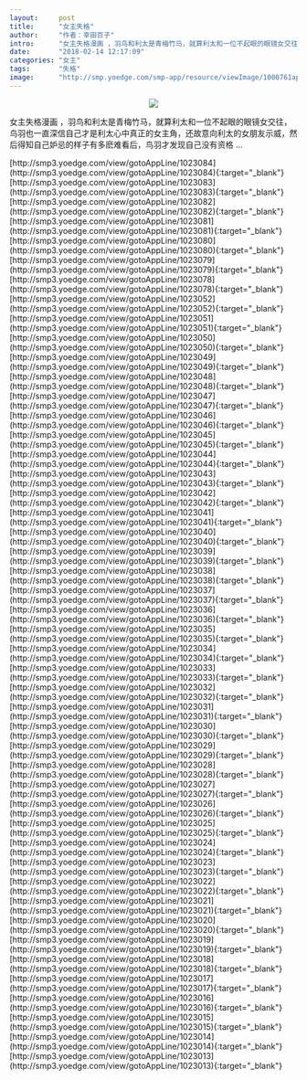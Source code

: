 ```yaml
---
layout:     post
title:      "女主失格"
author:     "作者：幸田百子"
intro:      "女主失格漫画 ，羽鸟和利太是青梅竹马，就算利太和一位不起眼的眼镜女交往，鸟羽也一直深信自己才是利太心中真正的女主角，还故意向利太的女朋友示威，然后得知自己妒忌的样子有多麽难看后，鸟羽才发现自己没有资格 ..."
date:       "2018-02-14 12:17:09"
categories: "女主"
tags:       "失格"
image:      "http://smp.yoedge.com/smp-app/resource/viewImage/1000761appline.png"
---
```

<div style="text-align: center">
<p><img src="http://smp.yoedge.com/smp-app/resource/viewImage/1000761appline.png"/></p>
</div>
<p class="post-meta">
<span>女主失格漫画 ，羽鸟和利太是青梅竹马，就算利太和一位不起眼的眼镜女交往，鸟羽也一直深信自己才是利太心中真正的女主角，还故意向利太的女朋友示威，然后得知自己妒忌的样子有多麽难看后，鸟羽才发现自己没有资格 ...</span>
</p>
[http://smp3.yoedge.com/view/gotoAppLine/1023084](http://smp3.yoedge.com/view/gotoAppLine/1023084){:target="_blank"}
[http://smp3.yoedge.com/view/gotoAppLine/1023083](http://smp3.yoedge.com/view/gotoAppLine/1023083){:target="_blank"}
[http://smp3.yoedge.com/view/gotoAppLine/1023082](http://smp3.yoedge.com/view/gotoAppLine/1023082){:target="_blank"}
[http://smp3.yoedge.com/view/gotoAppLine/1023081](http://smp3.yoedge.com/view/gotoAppLine/1023081){:target="_blank"}
[http://smp3.yoedge.com/view/gotoAppLine/1023080](http://smp3.yoedge.com/view/gotoAppLine/1023080){:target="_blank"}
[http://smp3.yoedge.com/view/gotoAppLine/1023079](http://smp3.yoedge.com/view/gotoAppLine/1023079){:target="_blank"}
[http://smp3.yoedge.com/view/gotoAppLine/1023078](http://smp3.yoedge.com/view/gotoAppLine/1023078){:target="_blank"}
[http://smp3.yoedge.com/view/gotoAppLine/1023052](http://smp3.yoedge.com/view/gotoAppLine/1023052){:target="_blank"}
[http://smp3.yoedge.com/view/gotoAppLine/1023051](http://smp3.yoedge.com/view/gotoAppLine/1023051){:target="_blank"}
[http://smp3.yoedge.com/view/gotoAppLine/1023050](http://smp3.yoedge.com/view/gotoAppLine/1023050){:target="_blank"}
[http://smp3.yoedge.com/view/gotoAppLine/1023049](http://smp3.yoedge.com/view/gotoAppLine/1023049){:target="_blank"}
[http://smp3.yoedge.com/view/gotoAppLine/1023048](http://smp3.yoedge.com/view/gotoAppLine/1023048){:target="_blank"}
[http://smp3.yoedge.com/view/gotoAppLine/1023047](http://smp3.yoedge.com/view/gotoAppLine/1023047){:target="_blank"}
[http://smp3.yoedge.com/view/gotoAppLine/1023046](http://smp3.yoedge.com/view/gotoAppLine/1023046){:target="_blank"}
[http://smp3.yoedge.com/view/gotoAppLine/1023045](http://smp3.yoedge.com/view/gotoAppLine/1023045){:target="_blank"}
[http://smp3.yoedge.com/view/gotoAppLine/1023044](http://smp3.yoedge.com/view/gotoAppLine/1023044){:target="_blank"}
[http://smp3.yoedge.com/view/gotoAppLine/1023043](http://smp3.yoedge.com/view/gotoAppLine/1023043){:target="_blank"}
[http://smp3.yoedge.com/view/gotoAppLine/1023042](http://smp3.yoedge.com/view/gotoAppLine/1023042){:target="_blank"}
[http://smp3.yoedge.com/view/gotoAppLine/1023041](http://smp3.yoedge.com/view/gotoAppLine/1023041){:target="_blank"}
[http://smp3.yoedge.com/view/gotoAppLine/1023040](http://smp3.yoedge.com/view/gotoAppLine/1023040){:target="_blank"}
[http://smp3.yoedge.com/view/gotoAppLine/1023039](http://smp3.yoedge.com/view/gotoAppLine/1023039){:target="_blank"}
[http://smp3.yoedge.com/view/gotoAppLine/1023038](http://smp3.yoedge.com/view/gotoAppLine/1023038){:target="_blank"}
[http://smp3.yoedge.com/view/gotoAppLine/1023037](http://smp3.yoedge.com/view/gotoAppLine/1023037){:target="_blank"}
[http://smp3.yoedge.com/view/gotoAppLine/1023036](http://smp3.yoedge.com/view/gotoAppLine/1023036){:target="_blank"}
[http://smp3.yoedge.com/view/gotoAppLine/1023035](http://smp3.yoedge.com/view/gotoAppLine/1023035){:target="_blank"}
[http://smp3.yoedge.com/view/gotoAppLine/1023034](http://smp3.yoedge.com/view/gotoAppLine/1023034){:target="_blank"}
[http://smp3.yoedge.com/view/gotoAppLine/1023033](http://smp3.yoedge.com/view/gotoAppLine/1023033){:target="_blank"}
[http://smp3.yoedge.com/view/gotoAppLine/1023032](http://smp3.yoedge.com/view/gotoAppLine/1023032){:target="_blank"}
[http://smp3.yoedge.com/view/gotoAppLine/1023031](http://smp3.yoedge.com/view/gotoAppLine/1023031){:target="_blank"}
[http://smp3.yoedge.com/view/gotoAppLine/1023030](http://smp3.yoedge.com/view/gotoAppLine/1023030){:target="_blank"}
[http://smp3.yoedge.com/view/gotoAppLine/1023029](http://smp3.yoedge.com/view/gotoAppLine/1023029){:target="_blank"}
[http://smp3.yoedge.com/view/gotoAppLine/1023028](http://smp3.yoedge.com/view/gotoAppLine/1023028){:target="_blank"}
[http://smp3.yoedge.com/view/gotoAppLine/1023027](http://smp3.yoedge.com/view/gotoAppLine/1023027){:target="_blank"}
[http://smp3.yoedge.com/view/gotoAppLine/1023026](http://smp3.yoedge.com/view/gotoAppLine/1023026){:target="_blank"}
[http://smp3.yoedge.com/view/gotoAppLine/1023025](http://smp3.yoedge.com/view/gotoAppLine/1023025){:target="_blank"}
[http://smp3.yoedge.com/view/gotoAppLine/1023024](http://smp3.yoedge.com/view/gotoAppLine/1023024){:target="_blank"}
[http://smp3.yoedge.com/view/gotoAppLine/1023023](http://smp3.yoedge.com/view/gotoAppLine/1023023){:target="_blank"}
[http://smp3.yoedge.com/view/gotoAppLine/1023022](http://smp3.yoedge.com/view/gotoAppLine/1023022){:target="_blank"}
[http://smp3.yoedge.com/view/gotoAppLine/1023021](http://smp3.yoedge.com/view/gotoAppLine/1023021){:target="_blank"}
[http://smp3.yoedge.com/view/gotoAppLine/1023020](http://smp3.yoedge.com/view/gotoAppLine/1023020){:target="_blank"}
[http://smp3.yoedge.com/view/gotoAppLine/1023019](http://smp3.yoedge.com/view/gotoAppLine/1023019){:target="_blank"}
[http://smp3.yoedge.com/view/gotoAppLine/1023018](http://smp3.yoedge.com/view/gotoAppLine/1023018){:target="_blank"}
[http://smp3.yoedge.com/view/gotoAppLine/1023017](http://smp3.yoedge.com/view/gotoAppLine/1023017){:target="_blank"}
[http://smp3.yoedge.com/view/gotoAppLine/1023016](http://smp3.yoedge.com/view/gotoAppLine/1023016){:target="_blank"}
[http://smp3.yoedge.com/view/gotoAppLine/1023015](http://smp3.yoedge.com/view/gotoAppLine/1023015){:target="_blank"}
[http://smp3.yoedge.com/view/gotoAppLine/1023014](http://smp3.yoedge.com/view/gotoAppLine/1023014){:target="_blank"}
[http://smp3.yoedge.com/view/gotoAppLine/1023013](http://smp3.yoedge.com/view/gotoAppLine/1023013){:target="_blank"}


